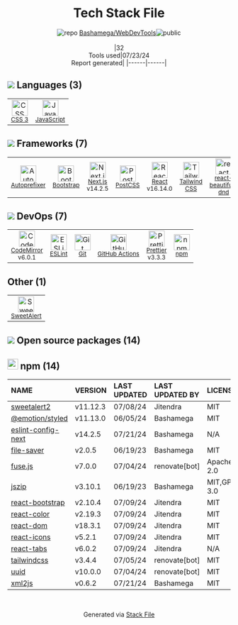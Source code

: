
<div align="center">

# Tech Stack File
![](https://img.stackshare.io/repo.svg "repo") [Bashamega/WebDevTools](https://github.com/Bashamega/WebDevTools)![](https://img.stackshare.io/public_badge.svg "public")
<br/><br/>
|32<br/>Tools used|07/23/24 <br/>Report generated|
|------|------|
</div>

## <img src='https://img.stackshare.io/languages.svg'/> Languages (3)
<table><tr>
  <td align='center'>
  <img width='36' height='36' src='https://img.stackshare.io/service/6727/css.png' alt='CSS 3'>
  <br>
  <sub><a href="https://developer.mozilla.org/en-US/docs/Web/CSS/CSS3">CSS 3</a></sub>
  <br>
  <sub></sub>
</td>

<td align='center'>
  <img width='36' height='36' src='https://img.stackshare.io/service/1209/javascript.jpeg' alt='JavaScript'>
  <br>
  <sub><a href="https://developer.mozilla.org/en-US/docs/Web/JavaScript">JavaScript</a></sub>
  <br>
  <sub></sub>
</td>



</tr>
</table>

## <img src='https://img.stackshare.io/frameworks.svg'/> Frameworks (7)
<table><tr>
  <td align='center'>
  <img width='36' height='36' src='https://img.stackshare.io/service/2202/72d087642cfce6fef6f2dabec5bf49e8_400x400.png' alt='Autoprefixer'>
  <br>
  <sub><a href="https://github.com/postcss/autoprefixer">Autoprefixer</a></sub>
  <br>
  <sub></sub>
</td>

<td align='center'>
  <img width='36' height='36' src='https://img.stackshare.io/service/1101/C9QJ7V3X.png' alt='Bootstrap'>
  <br>
  <sub><a href="http://getbootstrap.com/">Bootstrap</a></sub>
  <br>
  <sub></sub>
</td>

<td align='center'>
  <img width='36' height='36' src='https://img.stackshare.io/service/5936/nextjs.png' alt='Next.js'>
  <br>
  <sub><a href="https://nextjs.org/">Next.js</a></sub>
  <br>
  <sub>v14.2.5</sub>
</td>

<td align='center'>
  <img width='36' height='36' src='https://img.stackshare.io/service/3339/rlFcjEdI.png' alt='PostCSS'>
  <br>
  <sub><a href="https://github.com/postcss/postcss">PostCSS</a></sub>
  <br>
  <sub></sub>
</td>

<td align='center'>
  <img width='36' height='36' src='https://img.stackshare.io/service/1020/OYIaJ1KK.png' alt='React'>
  <br>
  <sub><a href="https://reactjs.org/">React</a></sub>
  <br>
  <sub>v16.14.0</sub>
</td>

<td align='center'>
  <img width='36' height='36' src='https://img.stackshare.io/service/8158/default_660b7c41c3ba489cb581eec89c04655404258c19.png' alt='Tailwind CSS'>
  <br>
  <sub><a href="https://tailwindcss.com">Tailwind CSS</a></sub>
  <br>
  <sub></sub>
</td>

<td align='center'>
  <img width='36' height='36' src='https://img.stackshare.io/service/9878/react-beautiful-dnd-logo.png' alt='react-beautiful-dnd'>
  <br>
  <sub><a href="https://github.com/atlassian/react-beautiful-dnd">react-beautiful-dnd</a></sub>
  <br>
  <sub></sub>
</td>

</tr>
</table>

## <img src='https://img.stackshare.io/devops.svg'/> DevOps (7)
<table><tr>
  <td align='center'>
  <img width='36' height='36' src='https://img.stackshare.io/service/2490/E_fCaAi6.png' alt='CodeMirror'>
  <br>
  <sub><a href="http://codemirror.net/">CodeMirror</a></sub>
  <br>
  <sub>v6.0.1</sub>
</td>

<td align='center'>
  <img width='36' height='36' src='https://img.stackshare.io/service/3337/Q4L7Jncy.jpg' alt='ESLint'>
  <br>
  <sub><a href="http://eslint.org/">ESLint</a></sub>
  <br>
  <sub></sub>
</td>

<td align='center'>
  <img width='36' height='36' src='https://img.stackshare.io/service/1046/git.png' alt='Git'>
  <br>
  <sub><a href="http://git-scm.com/">Git</a></sub>
  <br>
  <sub></sub>
</td>

<td align='center'>
  <img width='36' height='36' src='https://img.stackshare.io/service/11563/actions.png' alt='GitHub Actions'>
  <br>
  <sub><a href="https://github.com/features/actions">GitHub Actions</a></sub>
  <br>
  <sub></sub>
</td>

<td align='center'>
  <img width='36' height='36' src='https://img.stackshare.io/service/7035/default_66f265943abed56bcdbfca1c866a4261b1fbb063.jpg' alt='Prettier'>
  <br>
  <sub><a href="https://prettier.io/">Prettier</a></sub>
  <br>
  <sub>v3.3.3</sub>
</td>



<td align='center'>
  <img width='36' height='36' src='https://img.stackshare.io/service/1120/lejvzrnlpb308aftn31u.png' alt='npm'>
  <br>
  <sub><a href="https://www.npmjs.com/">npm</a></sub>
  <br>
  <sub></sub>
</td>

</tr>
</table>

## Other (1)
<table><tr>
  <td align='center'>
  <img width='36' height='36' src='https://ucarecdn.com/c4c55828-7bcf-4661-8f4f-52745636aafd/' alt='SweetAlert'>
  <br>
  <sub><a href="https://sweetalert.js.org/">SweetAlert</a></sub>
  <br>
  <sub></sub>
</td>

</tr>
</table>


## <img src='https://img.stackshare.io/group.svg' /> Open source packages (14)</h2>

## <img width='24' height='24' src='https://img.stackshare.io/service/1120/lejvzrnlpb308aftn31u.png'/> npm (14)

|NAME|VERSION|LAST UPDATED|LAST UPDATED BY|LICENSE|VULNERABILITIES|
|:------|:------|:------|:------|:------|:------|
|[sweetalert2](https://www.npmjs.com/sweetalert2)|v11.12.3|07/08/24|Jitendra |MIT|[](https://github.com/advisories/GHSA-mrr8-v49w-3333) (Low)|
|[@emotion/styled](https://www.npmjs.com/@emotion/styled)|v11.13.0|06/05/24|Bashamega |MIT|N/A|
|[eslint-config-next](https://www.npmjs.com/eslint-config-next)|v14.2.5|07/21/24|Bashamega |N/A|N/A|
|[file-saver](https://www.npmjs.com/file-saver)|v2.0.5|06/19/23|Bashamega |MIT|N/A|
|[fuse.js](https://www.npmjs.com/fuse.js)|v7.0.0|07/04/24|renovate[bot] |Apache-2.0|N/A|
|[jszip](https://www.npmjs.com/jszip)|v3.10.1|06/19/23|Bashamega |MIT,GPL-3.0|N/A|
|[react-bootstrap](https://www.npmjs.com/react-bootstrap)|v2.10.4|07/09/24|Jitendra |MIT|N/A|
|[react-color](https://www.npmjs.com/react-color)|v2.19.3|07/09/24|Jitendra |MIT|N/A|
|[react-dom](https://www.npmjs.com/react-dom)|v18.3.1|07/09/24|Jitendra |MIT|N/A|
|[react-icons](https://www.npmjs.com/react-icons)|v5.2.1|07/09/24|Jitendra |MIT|N/A|
|[react-tabs](https://www.npmjs.com/react-tabs)|v6.0.2|07/09/24|Jitendra |N/A|N/A|
|[tailwindcss](https://www.npmjs.com/tailwindcss)|v3.4.4|07/05/24|renovate[bot] |MIT|N/A|
|[uuid](https://www.npmjs.com/uuid)|v10.0.0|07/04/24|renovate[bot] |MIT|N/A|
|[xml2js](https://www.npmjs.com/xml2js)|v0.6.2|07/21/24|Bashamega |MIT|N/A|

<br/>
<div align='center'>

Generated via [Stack File](https://github.com/marketplace/stack-file)
